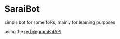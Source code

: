 # SaraiBot


simple bot for some folks, mainly for learning purposes


using the [pyTelegramBotAPI](https://pypi.org/project/pyTelegramBotAPI/)